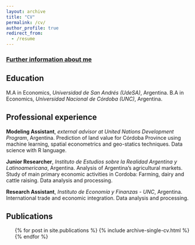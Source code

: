 ```yaml
---
layout: archive
title: "CV"
permalink: /cv/
author_profile: true
redirect_from:
  - /resume
---
```

### [Further information about me](https://drive.google.com/file/d/1xB6DIh2FCmc8oi_XpV869S8gj_thriLa/view?usp=sharing)

## Education
M.A in Economics, *Universidad de San Andrés (UdeSA)*, Argentina.
B.A in Economics, *Universidad Nacional de Córdoba (UNC)*, Argentina.

## Professional experience
**Modeling Assistant**, *external advisor at United Nations Development Program*, Argentina.
Prediction of land value for Córdoba Province using machine learning, spatial econometrics and geo-statics techniques.
Data science with R language.

**Junior Researcher**, *Instituto de Estudios sobre la Realidad Argentina y Latinoamericana*, Argentina.
Analysis of Argentina’s agricultural markets. Study of main primary economic activities in Cordoba: Farming, dairy and
cattle raising. Data analysis and processing.

**Research Assistant**, *Instituto de Economía y Finanzas - UNC*, Argentina. 
International trade and economic integration. Data analysis and processing.
  
## Publications
  <ul>{% for post in site.publications %}
    {% include archive-single-cv.html %}
  {% endfor %}</ul>
  
 
  
